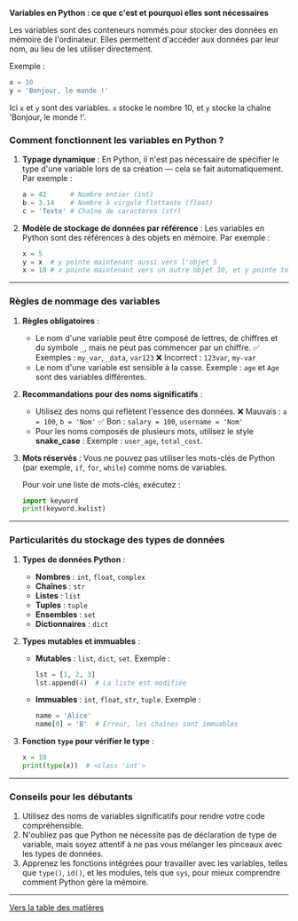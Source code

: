 **Variables en Python : ce que c'est et pourquoi elles sont nécessaires**

Les variables sont des conteneurs nommés pour stocker des données en mémoire de l'ordinateur. Elles permettent d'accéder aux données par leur nom, au lieu de les utiliser directement.

Exemple :
```python
x = 10
y = 'Bonjour, le monde !'
```
Ici `x` et `y` sont des variables. `x` stocke le nombre 10, et `y` stocke la chaîne 'Bonjour, le monde !'.

### **Comment fonctionnent les variables en Python ?**
1. **Typage dynamique** :
   En Python, il n'est pas nécessaire de spécifier le type d'une variable lors de sa création — cela se fait automatiquement. Par exemple :
   ```python
   a = 42      # Nombre entier (int)
   b = 3.14    # Nombre à virgule flottante (float)
   c = 'Texte' # Chaîne de caractères (str)
   ```

2. **Modèle de stockage de données par référence** :
   Les variables en Python sont des références à des objets en mémoire. Par exemple :
   ```python
   x = 5
   y = x  # y pointe maintenant aussi vers l'objet 5
   x = 10 # x pointe maintenant vers un autre objet 10, et y pointe toujours vers 5
   ```

---

### **Règles de nommage des variables**
1. **Règles obligatoires** :
   - Le nom d'une variable peut être composé de lettres, de chiffres et du symbole `_`, mais ne peut pas commencer par un chiffre. 
     ✅ Exemples : `my_var`, `_data`, `var123` 
     ❌ Incorrect : `123var`, `my-var` 
   - Le nom d'une variable est sensible à la casse. 
     Exemple : `age` et `Age` sont des variables différentes.

2. **Recommandations pour des noms significatifs** :
   - Utilisez des noms qui reflètent l'essence des données. 
     ❌ Mauvais : `a = 100`, `b = 'Nom'` 
     ✅ Bon : `salary = 100`, `username = 'Nom'` 
   - Pour les noms composés de plusieurs mots, utilisez le style **snake_case** : 
     Exemple : `user_age`, `total_cost`.

3. **Mots réservés** :
   Vous ne pouvez pas utiliser les mots-clés de Python (par exemple, `if`, `for`, `while`) comme noms de variables. 

   Pour voir une liste de mots-clés, exécutez : 
   ```python
   import keyword
   print(keyword.kwlist)
   ```

---

### **Particularités du stockage des types de données**
1. **Types de données Python** :
   - **Nombres** : `int`, `float`, `complex` 
   - **Chaînes** : `str` 
   - **Listes** : `list` 
   - **Tuples** : `tuple` 
   - **Ensembles** : `set` 
   - **Dictionnaires** : `dict` 

2. **Types mutables et immuables** :
   - **Mutables** : `list`, `dict`, `set`. 
     Exemple : 
     ```python
     lst = [1, 2, 3]
     lst.append(4)  # La liste est modifiée
     ```
   - **Immuables** : `int`, `float`, `str`, `tuple`. 
     Exemple : 
     ```python
     name = 'Alice'
     name[0] = 'B'  # Erreur, les chaînes sont immuables
     ```

3. **Fonction `type` pour vérifier le type** : 
   ```python
   x = 10
   print(type(x))  # <class 'int'>
   ```

---

### **Conseils pour les débutants**
1. Utilisez des noms de variables significatifs pour rendre votre code compréhensible.
2. N'oubliez pas que Python ne nécessite pas de déclaration de type de variable, mais soyez attentif à ne pas vous mélanger les pinceaux avec les types de données.
3. Apprenez les fonctions intégrées pour travailler avec les variables, telles que `type()`, `id()`, et les modules, tels que `sys`, pour mieux comprendre comment Python gère la mémoire.

---

  [Vers la table des matières](https://github.com/hypo69/101_python_computer_games_ru/blob/master/cheat_sheets#readme)
